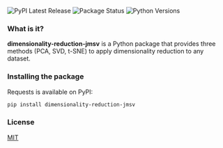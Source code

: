 ![PyPI Latest Release](https://img.shields.io/pypi/v/dimensionality-reduction-jmsv.svg)
![Package Status](https://img.shields.io/pypi/status/dimensionality-reduction-jmsv.svg)
![Python Versions](https://img.shields.io/pypi/pyversions/dimensionality-reduction-jmsv)

### What is it?

**dimensionality-reduction-jmsv** is a Python package that provides three methods (PCA, SVD, t-SNE) to apply dimensionality reduction to any dataset.

### Installing the package

Requests is available on PyPI:

```bash
pip install dimensionality-reduction-jmsv
```

### License
[MIT](https://mit-license.org/)
